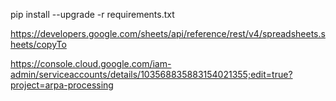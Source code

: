 pip install --upgrade -r requirements.txt

https://developers.google.com/sheets/api/reference/rest/v4/spreadsheets.sheets/copyTo

https://console.cloud.google.com/iam-admin/serviceaccounts/details/103568835883154021355;edit=true?project=arpa-processing
